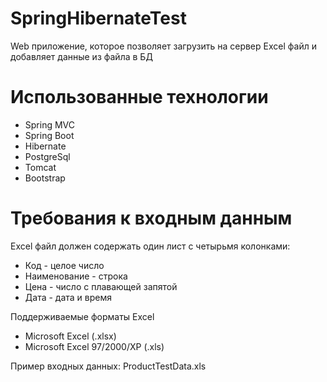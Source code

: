 # SpringHibernateTest
 Web приложение, которое позволяет загрузить на сервер Excel файл и добавляет данные из файла в БД
 
# Использованные технологии
  - Spring MVC
  - Spring Boot
  - Hibernate
  - PostgreSql
  - Tomcat
  - Bootstrap
 
# Требования к входным данным
 Excel файл должен содержать один лист с четырьмя колонками:
 
  - Код - целое число
  - Наименование - строка
  - Цена - число с плавающей запятой
  - Дата - дата и время
 
 Поддерживаемые форматы Excel
  - Microsoft Excel (.xlsx)
  - Microsoft Excel 97/2000/XP (.xls)
 
 Пример входных данных: ProductTestData.xls
 
 
